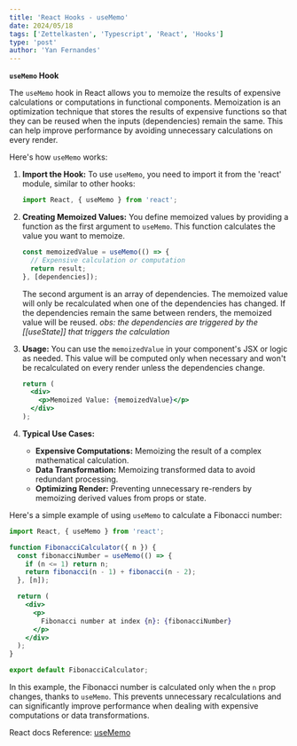 ```yaml
---
title: 'React Hooks - useMemo'
date: 2024/05/18
tags: ['Zettelkasten', 'Typescript', 'React', 'Hooks']
type: 'post'
author: 'Yan Fernandes'
---
```


**`useMemo` Hook**

The `useMemo` hook in React allows you to memoize the results of expensive calculations or computations in functional
components. Memoization is an optimization technique that stores the results of expensive functions so that they can be
reused when the inputs (dependencies) remain the same. This can help improve performance by avoiding unnecessary
calculations on every render.

Here's how `useMemo` works:

1. **Import the Hook:** To use `useMemo`, you need to import it from the 'react' module, similar to other hooks:

   ```jsx
   import React, { useMemo } from 'react';
   ```

2. **Creating Memoized Values:** You define memoized values by providing a function as the first argument to `useMemo`.
   This function calculates the value you want to memoize.

   ```jsx
   const memoizedValue = useMemo(() => {
     // Expensive calculation or computation
     return result;
   }, [dependencies]);
   ```

   The second argument is an array of dependencies. The memoized value will only be recalculated when one of the
   dependencies has changed. If the dependencies remain the same between renders, the memoized value will be reused.
   _obs: the dependencies are triggered by the [[useState]] that triggers the calculation_

3. **Usage:** You can use the `memoizedValue` in your component's JSX or logic as needed. This value will be computed
   only when necessary and won't be recalculated on every render unless the dependencies change.

   ```jsx
   return (
     <div>
       <p>Memoized Value: {memoizedValue}</p>
     </div>
   );
   ```

4. **Typical Use Cases:**
   - **Expensive Computations:** Memoizing the result of a complex mathematical calculation.
   - **Data Transformation:** Memoizing transformed data to avoid redundant processing.
   - **Optimizing Render:** Preventing unnecessary re-renders by memoizing derived values from props or state.

Here's a simple example of using `useMemo` to calculate a Fibonacci number:

```jsx
import React, { useMemo } from 'react';

function FibonacciCalculator({ n }) {
  const fibonacciNumber = useMemo(() => {
    if (n <= 1) return n;
    return fibonacci(n - 1) + fibonacci(n - 2);
  }, [n]);

  return (
    <div>
      <p>
        Fibonacci number at index {n}: {fibonacciNumber}
      </p>
    </div>
  );
}

export default FibonacciCalculator;
```

In this example, the Fibonacci number is calculated only when the `n` prop changes, thanks to `useMemo`. This prevents
unnecessary recalculations and can significantly improve performance when dealing with expensive computations or data
transformations.

React docs Reference: [useMemo](https://react.dev/reference/react/useMemo)
